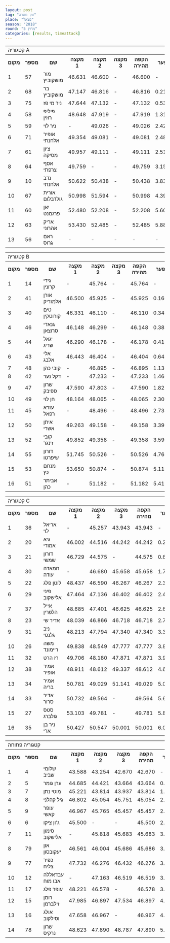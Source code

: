 ```yaml
---
layout: post
tag: "זמן מטרה"
place: "פצאל"
season: "2018"
round: "מרוץ 5"
categories: [results, timeattack]
---
```

<table class="line_color">
    <tr>
        <td colspan="99" class="title_font">קטגוריה A</td>
    </tr>
    <tr class="rnkh_bkcolor">
        <th class="rnkh_font">מקום</th>
        <th class="rnkh_font">מספר</th>
        <th class="rnkh_font">שם</th>
        <th class="rnkh_font">מקצה 1</th>
        <th class="rnkh_font">מקצה 2</th>
        <th class="rnkh_font">מקצה 3</th>
        <th class="rnkh_font">הקפה מהירה</th>
        <th class="rnkh_font">פער</th>
    </tr>
    <tr class="rnk_bkcolor">
        <td class="rnk_font">1</td>
        <td class="rnk_font">57</td>
        <td class="rnk_font">מור מושקוביץ</td>
        <td class="rnk_font">46.631</td>
        <td class="rnk_font">46.600</td>
        <td class="rnk_font">-</td>
        <td class="rnk_font">46.600</td>
        <td class="rnk_font">-</td>
    </tr>
    <tr class="rnk_bkcolor">
        <td class="rnk_font">2</td>
        <td class="rnk_font">68</td>
        <td class="rnk_font">בר מושקוביץ</td>
        <td class="rnk_font">47.147</td>
        <td class="rnk_font">46.816</td>
        <td class="rnk_font">-</td>
        <td class="rnk_font">46.816</td>
        <td class="rnk_font">0.216</td>
    </tr>
    <tr class="rnk_bkcolor">
        <td class="rnk_font">3</td>
        <td class="rnk_font">75</td>
        <td class="rnk_font">ניר מי פז</td>
        <td class="rnk_font">47.644</td>
        <td class="rnk_font">47.132</td>
        <td class="rnk_font">-</td>
        <td class="rnk_font">47.132</td>
        <td class="rnk_font">0.532</td>
    </tr>
    <tr class="rnk_bkcolor">
        <td class="rnk_font">4</td>
        <td class="rnk_font">58</td>
        <td class="rnk_font">פיליפ רוזין</td>
        <td class="rnk_font">48.648</td>
        <td class="rnk_font">47.919</td>
        <td class="rnk_font">-</td>
        <td class="rnk_font">47.919</td>
        <td class="rnk_font">1.319</td>
    </tr>
    <tr class="rnk_bkcolor">
        <td class="rnk_font">5</td>
        <td class="rnk_font">59</td>
        <td class="rnk_font">ניר לוי</td>
        <td class="rnk_font">-</td>
        <td class="rnk_font">49.026</td>
        <td class="rnk_font">-</td>
        <td class="rnk_font">49.026</td>
        <td class="rnk_font">2.426</td>
    </tr>
    <tr class="rnk_bkcolor">
        <td class="rnk_font">6</td>
        <td class="rnk_font">71</td>
        <td class="rnk_font">אופיר אלחנתי</td>
        <td class="rnk_font">49.354</td>
        <td class="rnk_font">49.081</td>
        <td class="rnk_font">-</td>
        <td class="rnk_font">49.081</td>
        <td class="rnk_font">2.481</td>
    </tr>
    <tr class="rnk_bkcolor">
        <td class="rnk_font">7</td>
        <td class="rnk_font">61</td>
        <td class="rnk_font">ציון מסיקה</td>
        <td class="rnk_font">49.957</td>
        <td class="rnk_font">49.111</td>
        <td class="rnk_font">-</td>
        <td class="rnk_font">49.111</td>
        <td class="rnk_font">2.511</td>
    </tr>
    <tr class="rnk_bkcolor">
        <td class="rnk_font">8</td>
        <td class="rnk_font">64</td>
        <td class="rnk_font">אסף צרפתי</td>
        <td class="rnk_font">49.759</td>
        <td class="rnk_font">-</td>
        <td class="rnk_font">-</td>
        <td class="rnk_font">49.759</td>
        <td class="rnk_font">3.159</td>
    </tr>
    <tr class="rnk_bkcolor">
        <td class="rnk_font">9</td>
        <td class="rnk_font">10</td>
        <td class="rnk_font">נדב אלחנתי</td>
        <td class="rnk_font">50.622</td>
        <td class="rnk_font">50.438</td>
        <td class="rnk_font">-</td>
        <td class="rnk_font">50.438</td>
        <td class="rnk_font">3.838</td>
    </tr>
    <tr class="rnk_bkcolor">
        <td class="rnk_font">10</td>
        <td class="rnk_font">67</td>
        <td class="rnk_font">אורית גולדבלום</td>
        <td class="rnk_font">50.998</td>
        <td class="rnk_font">51.594</td>
        <td class="rnk_font">-</td>
        <td class="rnk_font">50.998</td>
        <td class="rnk_font">4.398</td>
    </tr>
    <tr class="rnk_bkcolor">
        <td class="rnk_font">11</td>
        <td class="rnk_font">60</td>
        <td class="rnk_font">יאן פרגמנט</td>
        <td class="rnk_font">52.480</td>
        <td class="rnk_font">52.208</td>
        <td class="rnk_font">-</td>
        <td class="rnk_font">52.208</td>
        <td class="rnk_font">5.608</td>
    </tr>
    <tr class="rnk_bkcolor">
        <td class="rnk_font">12</td>
        <td class="rnk_font">63</td>
        <td class="rnk_font">אריק אהרוני</td>
        <td class="rnk_font">53.430</td>
        <td class="rnk_font">52.485</td>
        <td class="rnk_font">-</td>
        <td class="rnk_font">52.485</td>
        <td class="rnk_font">5.885</td>
    </tr>
    <tr class="rnk_bkcolor">
        <td class="rnk_font">13</td>
        <td class="rnk_font">56</td>
        <td class="rnk_font">ראם גרוס</td>
        <td class="rnk_font">-</td>
        <td class="rnk_font">-</td>
        <td class="rnk_font">-</td>
        <td class="rnk_font">-</td>
        <td class="rnk_font">-</td>
    </tr>
</table>
<table class="line_color">
    <tr>
        <td colspan="99" class="title_font">קטגוריה B</td>
    </tr>
    <tr class="rnkh_bkcolor">
        <th class="rnkh_font">מקום</th>
        <th class="rnkh_font">מספר</th>
        <th class="rnkh_font">שם</th>
        <th class="rnkh_font">מקצה 1</th>
        <th class="rnkh_font">מקצה 2</th>
        <th class="rnkh_font">מקצה 3</th>
        <th class="rnkh_font">הקפה מהירה</th>
        <th class="rnkh_font">פער</th>
    </tr>
    <tr class="rnk_bkcolor">
        <td class="rnk_font">1</td>
        <td class="rnk_font">14</td>
        <td class="rnk_font">גידי קרונין</td>
        <td class="rnk_font">-</td>
        <td class="rnk_font">45.764</td>
        <td class="rnk_font">-</td>
        <td class="rnk_font">45.764</td>
        <td class="rnk_font">-</td>
    </tr>
    <tr class="rnk_bkcolor">
        <td class="rnk_font">2</td>
        <td class="rnk_font">41</td>
        <td class="rnk_font">אורן אלמזריק</td>
        <td class="rnk_font">46.500</td>
        <td class="rnk_font">45.925</td>
        <td class="rnk_font">-</td>
        <td class="rnk_font">45.925</td>
        <td class="rnk_font">0.161</td>
    </tr>
    <tr class="rnk_bkcolor">
        <td class="rnk_font">3</td>
        <td class="rnk_font">40</td>
        <td class="rnk_font">טים קורוטקין</td>
        <td class="rnk_font">46.331</td>
        <td class="rnk_font">46.110</td>
        <td class="rnk_font">-</td>
        <td class="rnk_font">46.110</td>
        <td class="rnk_font">0.346</td>
    </tr>
    <tr class="rnk_bkcolor">
        <td class="rnk_font">4</td>
        <td class="rnk_font">46</td>
        <td class="rnk_font">גנאדי סרוצאן</td>
        <td class="rnk_font">46.148</td>
        <td class="rnk_font">46.299</td>
        <td class="rnk_font">-</td>
        <td class="rnk_font">46.148</td>
        <td class="rnk_font">0.384</td>
    </tr>
    <tr class="rnk_bkcolor">
        <td class="rnk_font">5</td>
        <td class="rnk_font">44</td>
        <td class="rnk_font">יגאל שריג</td>
        <td class="rnk_font">46.290</td>
        <td class="rnk_font">46.178</td>
        <td class="rnk_font">-</td>
        <td class="rnk_font">46.178</td>
        <td class="rnk_font">0.414</td>
    </tr>
    <tr class="rnk_bkcolor">
        <td class="rnk_font">6</td>
        <td class="rnk_font">43</td>
        <td class="rnk_font">אלי אלבג</td>
        <td class="rnk_font">46.443</td>
        <td class="rnk_font">46.404</td>
        <td class="rnk_font">-</td>
        <td class="rnk_font">46.404</td>
        <td class="rnk_font">0.640</td>
    </tr>
    <tr class="rnk_bkcolor">
        <td class="rnk_font">7</td>
        <td class="rnk_font">48</td>
        <td class="rnk_font">קובי כהן</td>
        <td class="rnk_font">-</td>
        <td class="rnk_font">46.895</td>
        <td class="rnk_font">-</td>
        <td class="rnk_font">46.895</td>
        <td class="rnk_font">1.131</td>
    </tr>
    <tr class="rnk_bkcolor">
        <td class="rnk_font">8</td>
        <td class="rnk_font">42</td>
        <td class="rnk_font">דקל נער</td>
        <td class="rnk_font">-</td>
        <td class="rnk_font">47.233</td>
        <td class="rnk_font">-</td>
        <td class="rnk_font">47.233</td>
        <td class="rnk_font">1.469</td>
    </tr>
    <tr class="rnk_bkcolor">
        <td class="rnk_font">9</td>
        <td class="rnk_font">47</td>
        <td class="rnk_font">שרון ספיבק</td>
        <td class="rnk_font">47.590</td>
        <td class="rnk_font">47.803</td>
        <td class="rnk_font">-</td>
        <td class="rnk_font">47.590</td>
        <td class="rnk_font">1.826</td>
    </tr>
    <tr class="rnk_bkcolor">
        <td class="rnk_font">10</td>
        <td class="rnk_font">49</td>
        <td class="rnk_font">חן לוי</td>
        <td class="rnk_font">48.164</td>
        <td class="rnk_font">48.065</td>
        <td class="rnk_font">-</td>
        <td class="rnk_font">48.065</td>
        <td class="rnk_font">2.301</td>
    </tr>
    <tr class="rnk_bkcolor">
        <td class="rnk_font">11</td>
        <td class="rnk_font">45</td>
        <td class="rnk_font">עזרא רפאל</td>
        <td class="rnk_font">-</td>
        <td class="rnk_font">48.496</td>
        <td class="rnk_font">-</td>
        <td class="rnk_font">48.496</td>
        <td class="rnk_font">2.732</td>
    </tr>
    <tr class="rnk_bkcolor">
        <td class="rnk_font">12</td>
        <td class="rnk_font">50</td>
        <td class="rnk_font">איתן אשרי</td>
        <td class="rnk_font">49.263</td>
        <td class="rnk_font">49.158</td>
        <td class="rnk_font">-</td>
        <td class="rnk_font">49.158</td>
        <td class="rnk_font">3.394</td>
    </tr>
    <tr class="rnk_bkcolor">
        <td class="rnk_font">13</td>
        <td class="rnk_font">52</td>
        <td class="rnk_font">קובי זינגר</td>
        <td class="rnk_font">49.852</td>
        <td class="rnk_font">49.358</td>
        <td class="rnk_font">-</td>
        <td class="rnk_font">49.358</td>
        <td class="rnk_font">3.594</td>
    </tr>
    <tr class="rnk_bkcolor">
        <td class="rnk_font">14</td>
        <td class="rnk_font">55</td>
        <td class="rnk_font">דורון שיפרטו</td>
        <td class="rnk_font">51.745</td>
        <td class="rnk_font">50.526</td>
        <td class="rnk_font">-</td>
        <td class="rnk_font">50.526</td>
        <td class="rnk_font">4.762</td>
    </tr>
    <tr class="rnk_bkcolor">
        <td class="rnk_font">15</td>
        <td class="rnk_font">53</td>
        <td class="rnk_font">מנחם כץ</td>
        <td class="rnk_font">53.650</td>
        <td class="rnk_font">50.874</td>
        <td class="rnk_font">-</td>
        <td class="rnk_font">50.874</td>
        <td class="rnk_font">5.110</td>
    </tr>
    <tr class="rnk_bkcolor">
        <td class="rnk_font">16</td>
        <td class="rnk_font">51</td>
        <td class="rnk_font">אביתר כהן</td>
        <td class="rnk_font">-</td>
        <td class="rnk_font">51.182</td>
        <td class="rnk_font">-</td>
        <td class="rnk_font">51.182</td>
        <td class="rnk_font">5.418</td>
    </tr>
</table>
<table class="line_color">
    <tr>
        <td colspan="99" class="title_font">קטגוריה C</td>
    </tr>
    <tr class="rnkh_bkcolor">
        <th class="rnkh_font">מקום</th>
        <th class="rnkh_font">מספר</th>
        <th class="rnkh_font">שם</th>
        <th class="rnkh_font">מקצה 1</th>
        <th class="rnkh_font">מקצה 2</th>
        <th class="rnkh_font">מקצה 3</th>
        <th class="rnkh_font">הקפה מהירה</th>
        <th class="rnkh_font">פער</th>
    </tr>
    <tr class="rnk_bkcolor">
        <td class="rnk_font">1</td>
        <td class="rnk_font">36</td>
        <td class="rnk_font">אריאל לוי</td>
        <td class="rnk_font">-</td>
        <td class="rnk_font">45.257</td>
        <td class="rnk_font">43.943</td>
        <td class="rnk_font">43.943</td>
        <td class="rnk_font">-</td>
    </tr>
    <tr class="rnk_bkcolor">
        <td class="rnk_font">2</td>
        <td class="rnk_font">20</td>
        <td class="rnk_font">גיא אמודי</td>
        <td class="rnk_font">46.002</td>
        <td class="rnk_font">44.516</td>
        <td class="rnk_font">44.242</td>
        <td class="rnk_font">44.242</td>
        <td class="rnk_font">0.299</td>
    </tr>
    <tr class="rnk_bkcolor">
        <td class="rnk_font">3</td>
        <td class="rnk_font">21</td>
        <td class="rnk_font">דורון שמשי</td>
        <td class="rnk_font">46.729</td>
        <td class="rnk_font">44.575</td>
        <td class="rnk_font">-</td>
        <td class="rnk_font">44.575</td>
        <td class="rnk_font">0.632</td>
    </tr>
    <tr class="rnk_bkcolor">
        <td class="rnk_font">4</td>
        <td class="rnk_font">30</td>
        <td class="rnk_font">חמאדה עודה</td>
        <td class="rnk_font">-</td>
        <td class="rnk_font">46.680</td>
        <td class="rnk_font">45.658</td>
        <td class="rnk_font">45.658</td>
        <td class="rnk_font">1.715</td>
    </tr>
    <tr class="rnk_bkcolor">
        <td class="rnk_font">5</td>
        <td class="rnk_font">22</td>
        <td class="rnk_font">לוטן פלג</td>
        <td class="rnk_font">48.437</td>
        <td class="rnk_font">46.590</td>
        <td class="rnk_font">46.267</td>
        <td class="rnk_font">46.267</td>
        <td class="rnk_font">2.324</td>
    </tr>
    <tr class="rnk_bkcolor">
        <td class="rnk_font">6</td>
        <td class="rnk_font">29</td>
        <td class="rnk_font">פיני אלישקוב</td>
        <td class="rnk_font">47.464</td>
        <td class="rnk_font">47.136</td>
        <td class="rnk_font">46.402</td>
        <td class="rnk_font">46.402</td>
        <td class="rnk_font">2.459</td>
    </tr>
    <tr class="rnk_bkcolor">
        <td class="rnk_font">7</td>
        <td class="rnk_font">37</td>
        <td class="rnk_font">אייל הלפרין</td>
        <td class="rnk_font">48.685</td>
        <td class="rnk_font">47.401</td>
        <td class="rnk_font">46.625</td>
        <td class="rnk_font">46.625</td>
        <td class="rnk_font">2.682</td>
    </tr>
    <tr class="rnk_bkcolor">
        <td class="rnk_font">8</td>
        <td class="rnk_font">23</td>
        <td class="rnk_font">אדיר שי</td>
        <td class="rnk_font">48.039</td>
        <td class="rnk_font">46.866</td>
        <td class="rnk_font">46.718</td>
        <td class="rnk_font">46.718</td>
        <td class="rnk_font">2.775</td>
    </tr>
    <tr class="rnk_bkcolor">
        <td class="rnk_font">9</td>
        <td class="rnk_font">31</td>
        <td class="rnk_font">ניב גלנטי</td>
        <td class="rnk_font">48.213</td>
        <td class="rnk_font">47.794</td>
        <td class="rnk_font">47.340</td>
        <td class="rnk_font">47.340</td>
        <td class="rnk_font">3.397</td>
    </tr>
    <tr class="rnk_bkcolor">
        <td class="rnk_font">10</td>
        <td class="rnk_font">26</td>
        <td class="rnk_font">משה ריימונד</td>
        <td class="rnk_font">49.838</td>
        <td class="rnk_font">48.549</td>
        <td class="rnk_font">47.777</td>
        <td class="rnk_font">47.777</td>
        <td class="rnk_font">3.834</td>
    </tr>
    <tr class="rnk_bkcolor">
        <td class="rnk_font">11</td>
        <td class="rnk_font">32</td>
        <td class="rnk_font">רז הרט</td>
        <td class="rnk_font">49.706</td>
        <td class="rnk_font">48.180</td>
        <td class="rnk_font">47.871</td>
        <td class="rnk_font">47.871</td>
        <td class="rnk_font">3.928</td>
    </tr>
    <tr class="rnk_bkcolor">
        <td class="rnk_font">12</td>
        <td class="rnk_font">38</td>
        <td class="rnk_font">אמיר אופיר</td>
        <td class="rnk_font">48.911</td>
        <td class="rnk_font">48.612</td>
        <td class="rnk_font">49.337</td>
        <td class="rnk_font">48.612</td>
        <td class="rnk_font">4.669</td>
    </tr>
    <tr class="rnk_bkcolor">
        <td class="rnk_font">13</td>
        <td class="rnk_font">34</td>
        <td class="rnk_font">אמיר בריה</td>
        <td class="rnk_font">50.781</td>
        <td class="rnk_font">49.029</td>
        <td class="rnk_font">51.141</td>
        <td class="rnk_font">49.029</td>
        <td class="rnk_font">5.086</td>
    </tr>
    <tr class="rnk_bkcolor">
        <td class="rnk_font">14</td>
        <td class="rnk_font">33</td>
        <td class="rnk_font">אדיר סרור</td>
        <td class="rnk_font">50.732</td>
        <td class="rnk_font">49.564</td>
        <td class="rnk_font">-</td>
        <td class="rnk_font">49.564</td>
        <td class="rnk_font">5.621</td>
    </tr>
    <tr class="rnk_bkcolor">
        <td class="rnk_font">15</td>
        <td class="rnk_font">27</td>
        <td class="rnk_font">סטס גולברג</td>
        <td class="rnk_font">53.103</td>
        <td class="rnk_font">49.781</td>
        <td class="rnk_font">-</td>
        <td class="rnk_font">49.781</td>
        <td class="rnk_font">5.838</td>
    </tr>
    <tr class="rnk_bkcolor">
        <td class="rnk_font">16</td>
        <td class="rnk_font">35</td>
        <td class="rnk_font">ניר בן ארי</td>
        <td class="rnk_font">50.427</td>
        <td class="rnk_font">50.547</td>
        <td class="rnk_font">50.001</td>
        <td class="rnk_font">50.001</td>
        <td class="rnk_font">6.058</td>
    </tr>
</table>
<table class="line_color">
    <tr>
        <td colspan="99" class="title_font">קטגוריה פתוחה</td>
    </tr>
    <tr class="rnkh_bkcolor">
        <th class="rnkh_font">מקום</th>
        <th class="rnkh_font">מספר</th>
        <th class="rnkh_font">שם</th>
        <th class="rnkh_font">מקצה 1</th>
        <th class="rnkh_font">מקצה 2</th>
        <th class="rnkh_font">מקצה 3</th>
        <th class="rnkh_font">הקפה מהירה</th>
        <th class="rnkh_font">פער</th>
    </tr>
    <tr class="rnk_bkcolor">
        <td class="rnk_font">1</td>
        <td class="rnk_font">4</td>
        <td class="rnk_font">שלומי שביב</td>
        <td class="rnk_font">43.588</td>
        <td class="rnk_font">43.254</td>
        <td class="rnk_font">42.670</td>
        <td class="rnk_font">42.670</td>
        <td class="rnk_font">-</td>
    </tr>
    <tr class="rnk_bkcolor">
        <td class="rnk_font">2</td>
        <td class="rnk_font">5</td>
        <td class="rnk_font">ערן גומר</td>
        <td class="rnk_font">44.685</td>
        <td class="rnk_font">44.421</td>
        <td class="rnk_font">43.664</td>
        <td class="rnk_font">43.664</td>
        <td class="rnk_font">0.994</td>
    </tr>
    <tr class="rnk_bkcolor">
        <td class="rnk_font">3</td>
        <td class="rnk_font">7</td>
        <td class="rnk_font">מוטי נתן</td>
        <td class="rnk_font">45.221</td>
        <td class="rnk_font">43.814</td>
        <td class="rnk_font">43.937</td>
        <td class="rnk_font">43.814</td>
        <td class="rnk_font">1.144</td>
    </tr>
    <tr class="rnk_bkcolor">
        <td class="rnk_font">4</td>
        <td class="rnk_font">8</td>
        <td class="rnk_font">גיל קהלני</td>
        <td class="rnk_font">46.802</td>
        <td class="rnk_font">45.054</td>
        <td class="rnk_font">45.751</td>
        <td class="rnk_font">45.054</td>
        <td class="rnk_font">2.384</td>
    </tr>
    <tr class="rnk_bkcolor">
        <td class="rnk_font">5</td>
        <td class="rnk_font">9</td>
        <td class="rnk_font">עופר קאשי</td>
        <td class="rnk_font">46.967</td>
        <td class="rnk_font">45.765</td>
        <td class="rnk_font">45.457</td>
        <td class="rnk_font">45.457</td>
        <td class="rnk_font">2.787</td>
    </tr>
    <tr class="rnk_bkcolor">
        <td class="rnk_font">6</td>
        <td class="rnk_font">6</td>
        <td class="rnk_font">ג'ון ציקו</td>
        <td class="rnk_font">45.500</td>
        <td class="rnk_font">-</td>
        <td class="rnk_font">-</td>
        <td class="rnk_font">45.500</td>
        <td class="rnk_font">2.830</td>
    </tr>
    <tr class="rnk_bkcolor">
        <td class="rnk_font">7</td>
        <td class="rnk_font">11</td>
        <td class="rnk_font">סימון אלישקוב</td>
        <td class="rnk_font">-</td>
        <td class="rnk_font">45.818</td>
        <td class="rnk_font">45.683</td>
        <td class="rnk_font">45.683</td>
        <td class="rnk_font">3.013</td>
    </tr>
    <tr class="rnk_bkcolor">
        <td class="rnk_font">8</td>
        <td class="rnk_font">79</td>
        <td class="rnk_font">און יעקובסון</td>
        <td class="rnk_font">46.561</td>
        <td class="rnk_font">46.004</td>
        <td class="rnk_font">45.686</td>
        <td class="rnk_font">45.686</td>
        <td class="rnk_font">3.016</td>
    </tr>
    <tr class="rnk_bkcolor">
        <td class="rnk_font">9</td>
        <td class="rnk_font">77</td>
        <td class="rnk_font">כפיר צליח</td>
        <td class="rnk_font">47.732</td>
        <td class="rnk_font">46.276</td>
        <td class="rnk_font">46.432</td>
        <td class="rnk_font">46.276</td>
        <td class="rnk_font">3.606</td>
    </tr>
    <tr class="rnk_bkcolor">
        <td class="rnk_font">10</td>
        <td class="rnk_font">12</td>
        <td class="rnk_font">עבדאללה אבו מוח</td>
        <td class="rnk_font">-</td>
        <td class="rnk_font">47.163</td>
        <td class="rnk_font">46.519</td>
        <td class="rnk_font">46.519</td>
        <td class="rnk_font">3.849</td>
    </tr>
    <tr class="rnk_bkcolor">
        <td class="rnk_font">11</td>
        <td class="rnk_font">17</td>
        <td class="rnk_font">עופר פלג</td>
        <td class="rnk_font">48.221</td>
        <td class="rnk_font">46.578</td>
        <td class="rnk_font">-</td>
        <td class="rnk_font">46.578</td>
        <td class="rnk_font">3.908</td>
    </tr>
    <tr class="rnk_bkcolor">
        <td class="rnk_font">12</td>
        <td class="rnk_font">15</td>
        <td class="rnk_font">רומן זילברמן</td>
        <td class="rnk_font">47.985</td>
        <td class="rnk_font">46.897</td>
        <td class="rnk_font">47.534</td>
        <td class="rnk_font">46.897</td>
        <td class="rnk_font">4.227</td>
    </tr>
    <tr class="rnk_bkcolor">
        <td class="rnk_font">13</td>
        <td class="rnk_font">16</td>
        <td class="rnk_font">אולג וסילקוב</td>
        <td class="rnk_font">47.658</td>
        <td class="rnk_font">46.967</td>
        <td class="rnk_font">-</td>
        <td class="rnk_font">46.967</td>
        <td class="rnk_font">4.297</td>
    </tr>
    <tr class="rnk_bkcolor">
        <td class="rnk_font">14</td>
        <td class="rnk_font">78</td>
        <td class="rnk_font">שרון נרקיס</td>
        <td class="rnk_font">48.623</td>
        <td class="rnk_font">47.890</td>
        <td class="rnk_font">48.787</td>
        <td class="rnk_font">47.890</td>
        <td class="rnk_font">5.220</td>
    </tr>
</table>
